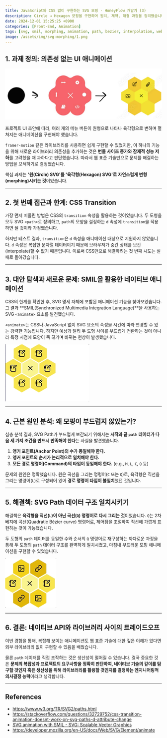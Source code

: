 ```yaml
---
title: JavaScript와 CSS 없이 구현하는 SVG 모핑 - HoneyFlow 개발기 (3)
description: Circle → Hexagon 모핑을 구현하며 원리, 제약, 해결 과정을 정리했습니다.
date: 2024-12-01 15:25:25 +0900
categories: [Front-End, Animation]
tags: [svg, smil, morphing, animation, path, bezier, interpolation, web standards, honeyflow]
image: /assets/img/svg-morphing/1.png
---
```


## 1. 과제 정의: 의존성 없는 UI 애니메이션

![img](/assets/img/svg-morphing/1.png)

프로젝트 UI 초안에 따라, 여러 개의 메뉴 버튼이 원형으로 나타나 육각형으로 변하며 펼쳐지는 애니메이션을 구현해야 했습니다.

`framer-motion` 같은 라이브러리를 사용하면 쉽게 구현할 수 있었지만, 이 하나의 기능을 위해 새로운 라이브러리 의존성을 추가하는 것은 **번들 사이즈 증가와 잠재적 성능 저하**를 고려했을 때 과하다고 판단했습니다. 따라서 웹 표준 기술만으로 문제를 해결하는 방법을 모색하기로 결정했습니다.

핵심 과제는 **'원(Circle) SVG'를 '육각형(Hexagon) SVG'로 자연스럽게 변형(morphing)시키는 것**이었습니다.

---

## 2. 첫 번째 접근과 한계: CSS Transition

가장 먼저 떠올린 방법은 CSS의 `transition` 속성을 활용하는 것이었습니다. 두 도형을 모두 SVG `<path>`로 정의하고, `path`의 모양을 결정하는 `d` 속성에 `transition`을 적용하면 될 것이라 가정했습니다.

하지만 테스트 결과, `transition`은 `d` 속성을 애니메이션 대상으로 지원하지 않았습니다. `d` 속성은 복잡한 문자열 데이터이기 때문에 브라우저가 중간 상태를 보간(interpolate)할 수 없기 때문입니다. 이로써 CSS만으로 해결하려는 첫 번째 시도는 실패로 돌아갔습니다.

---

## 3. 대안 탐색과 새로운 문제: SMIL을 활용한 네이티브 애니메이션

CSS의 한계를 확인한 후, SVG 명세 자체에 포함된 애니메이션 기능을 찾아보았습니다. 그 결과 **SMIL(Synchronized Multimedia Integration Language)**을 사용하는 SVG `<animate>` 요소를 발견했습니다.

`<animate>`는 CSS나 JavaScript 없이 SVG 요소의 속성을 시간에 따라 변경할 수 있는 강력한 기능입니다. 하지만 예상과 달리 두 도형 사이를 부드럽게 전환하는 것이 아니라 특정 시점에 모양이 뚝 끊기며 바뀌는 현상이 발생했습니다.

![img](/assets/img/svg-morphing/2.gif)

---

## 4. 근본 원인 분석: 왜 모핑이 부드럽지 않았는가?

심층 분석 결과, SVG Path가 부드럽게 보간되기 위해서는 **시작과 끝 `path` 데이터가 다음 세 가지 조건을 반드시 만족해야 한다**는 사실을 발견했습니다.

1.  **앵커 포인트(Anchor Point)의 수가 동일해야 한다.**
2.  **앵커 포인트의 순서가 논리적으로 일치해야 한다.**
3.  **모든 경로 명령어(Command)의 타입이 동일해야 한다.** (e.g., `M`, `L`, `C`, `Q` 등)

문제의 원인은 명확했습니다. 원은 곡선을 그리는 명령어(`C` 또는 `Q`)로, 육각형은 직선을 그리는 명령어(`L`)로 구성되어 있어 **경로 명령어 타입이 불일치**했던 것입니다.

---

## 5. 해결책: SVG Path 데이터 구조 일치시키기

해결책은 **육각형을 직선(`L`)이 아닌 곡선(`Q`) 명령어로 다시 그리는 것**이었습니다. `Q`는 2차 베지에 곡선(Quadratic Bézier curve) 명령어로, 제어점을 조절하여 직선에 가깝게 표현하는 것이 가능했습니다.

두 도형의 `path` 데이터를 동일한 수와 순서의 `Q` 명령어로 재구성하는 까다로운 과정을 통해 두 도형의 `path` 데이터 구조를 완벽하게 일치시켰고, 마침내 부드러운 모핑 애니메이션을 구현할 수 있었습니다.

![img](/assets/img/svg-morphing/3.gif)

---

## 6. 결론: 네이티브 API와 라이브러리 사이의 트레이드오프

이번 경험을 통해, 복잡해 보이는 애니메이션도 웹 표준 기술에 대한 깊은 이해가 있다면 외부 라이브러리 없이 구현할 수 있음을 배웠습니다.

물론 `path` 데이터를 직접 조작하는 것은 생산성이 떨어질 수 있습니다. 결국 중요한 것은 **문제의 복잡성과 프로젝트의 요구사항을 정확히 판단하여, 네이티브 기술의 깊이를 탐구할 것인지 혹은 생산성을 위해 라이브러리를 활용할 것인지를 결정하는 엔지니어링적 의사결정 능력**이라고 생각합니다.

---

## References

- https://www.w3.org/TR/SVG2/paths.html
- https://stackoverflow.com/questions/32729752/css-transition-animation-doesnt-work-on-svg-paths-d-attribute-change
- [SVG animation with SMIL - SVG: Scalable Vector Graphics](https://developer.mozilla.org/en-US/docs/Web/SVG/SVG_animation_with_SMIL)
- https://developer.mozilla.org/en-US/docs/Web/SVG/Element/animate